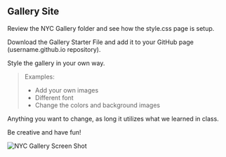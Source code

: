 ## Gallery Site

Review the NYC Gallery folder and see how the style.css page is setup.

Download the Gallery Starter File and add it to your GitHub page (username.github.io repository).

Style the gallery in your own way.

> Examples:
>
> - Add your own images
> - Different font
> - Change the colors and background images

Anything you want to change, as long it utilizes what we learned in class.

Be creative and have fun!

![NYC Gallery Screen Shot](/Week7/Week7_Mar4th/Gallery/NYCGallery/img/GalleryScreenShot.png)
